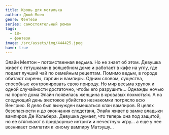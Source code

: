 ```yaml
---
title: Кровь для мотылька
author: Джой Моен
genre: Фэнтези
series: самостоятельный роман
tags:
  - 18+
  - фэнтези
image: /src/assets/img/444425.jpeg
have: true
---
```

Элайн Мелтон – потомственная ведьма. Но не знает об этом. Девушка живет с тетушками в волшебном доме и работает в кафе на углу, где подает лучший чай по семейным рецептам. Помимо ведьм, в городе обитают сирены, гарпии и вампиры. Одним словом, существа, способные контролировать свою природу. Но мир весьма хрупок и одной случайности достаточно, чтобы его разрушить… Однажды ночью на пороге дома Элайн появилась женщина в кровавых лохмотьях. А на следующий день жестокое убийство незнакомки потрясло всю Венгрию. В дело был вынужден вмешаться клан вампиров. В целях безопасности и до окончания следствия, Элайн живет в замке владыки вампиров Де Кольбера. Девушка думает, что теперь она под защитой, но ее втягивают в придворные интриги и нечестную игру… а еще у нее возникает симпатия к юному вампиру Матэушу…
